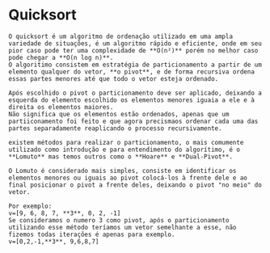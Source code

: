 # Quicksort
    O quicksort é um algoritmo de ordenação utilizado em uma ampla variedade de situações, é um algoritmo rápido e eficiente, onde em seu pior caso pode ter uma complexidade de **O(n²)** porém no melhor caso pode chegar a **O(n log n)**. 
    O algoritimo consistem em estratégia de particionamento a partir de um elemento qualquer do vetor, **o pivot**, e de forma recursiva ordena essas partes menores até que todo o vetor esteja ordenado. 
    
    Após escolhido o pivot o particionamento deve ser aplicado, deixando a esquerda do elemento escolhido os elementos menores iguaia a ele e à direita os elementos maiores. 
    Não significa que os elementos estão ordenados, apenas que um partiiconamento foi feito e que agora precismaos ordenar cada uma das partes separadamente reaplicando o processo recursivamente.

    existem métodos para realizar o particionamento, o mais comumente utilizado como introdução e para entendimento do algorítimo, é o **Lomuto** mas temos outros como o **Hoare** e **Dual-Pivot**.
    
    O Lomuto é considerado mais simples, consiste em identificar os elementos menores ou iguais ao pivot colocá-los à frente dele e ao final posicionar o pivot a frente deles, deixando o pivot "no meio" do vetor.
    
    Por exemplo: 
    v=[9, 6, 8, 7, **3**, 0, 2, -1]
    Se consideramos o numero 3 como pivot, após o particionamento utilizando esse método teríamos um vetor semelhante a esse, não fizemos todas iterações é apenas para exemplo.
    v=[0,2,-1,**3**, 9,6,8,7]
